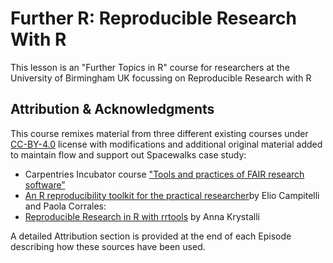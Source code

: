 # Further R: Reproducible Research With R

This lesson is an "Further Topics in R" course for researchers at the University of Birmingham UK focussing on Reproducible Research with R

## Attribution & Acknowledgments
This course remixes material from three different existing courses under [CC-BY-4.0](https://creativecommons.org/licenses/by/4.0/deed.en) license with modifications and additional original material added to maintain flow
and support out Spacewalks case study:

+ Carpentries Incubator course ["Tools and practices of FAIR research software”](https://carpentries-incubator.github.io/fair-research-software)
+ [An R reproducibility toolkit for the practical researcher](https://reproducibility.rocks/)by Elio Campitelli and Paola Corrales: 
+ [Reproducible Research in R with rrtools](https://annakrystalli.me/rrtools-repro-research) by Anna Krystalli

A detailed Attribution section is provided at the end of each Episode describing how these sources have been used. 
